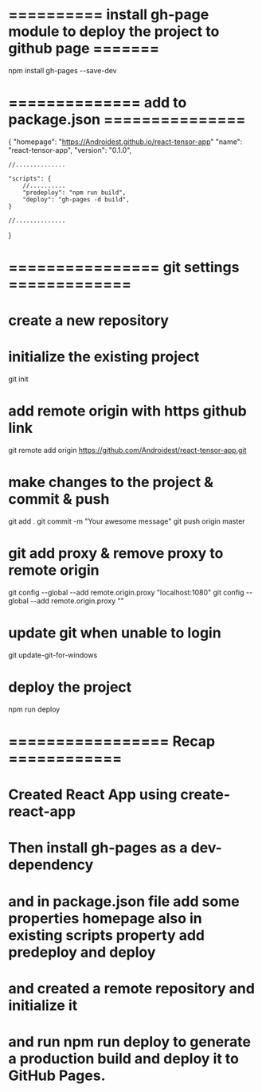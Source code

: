 # ========== install gh-page module to deploy the project to github page =======
npm install gh-pages --save-dev

# ============== add to package.json ===============
{
    "homepage": "https://Androidest.github.io/react-tensor-app"
    "name": "react-tensor-app",
    "version": "0.1.0",

    //..............

    "scripts": {
        //..........
        "predeploy": "npm run build",
        "deploy": "gh-pages -d build",
    }

    //..............
}

# ================ git settings =============
# create a new repository
# initialize the existing project

git init

# add remote origin with https github link
git remote add origin https://github.com/Androidest/react-tensor-app.git

# make changes to the project & commit & push
git add .
git commit -m "Your awesome message"
git push origin master

# git add proxy & remove proxy to remote origin 
git config --global --add remote.origin.proxy "localhost:1080"
git config --global --add remote.origin.proxy ""

# update git when unable to login
git update-git-for-windows

# deploy the project
npm run deploy

# ================= Recap ============
# Created React App using create-react-app
# Then install gh-pages as a dev-dependency
# and in package.json file add some properties homepage also in existing scripts property add predeploy and deploy
# and created a remote repository and initialize it
# and run npm run deploy to generate a production build and deploy it to GitHub Pages.

